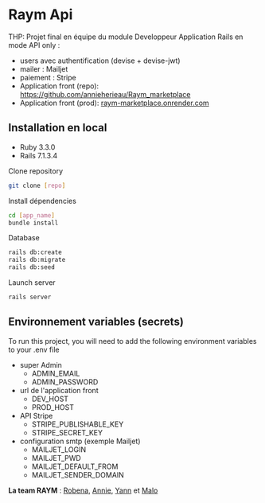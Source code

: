 # Raym Api
THP: Projet final en équipe du module Developpeur
Application Rails en mode API only :
- users avec authentification (devise + devise-jwt)
- mailer : Mailjet
- paiement : Stripe
- Application front (repo): https://github.com/annieherieau/Raym_marketplace
- Application front (prod): [raym-marketplace.onrender.com](https://raym-marketplace.onrender.com/)

## Installation en local
- Ruby 3.3.0
- Rails 7.1.3.4

Clone repository

```bash
git clone [repo]
```

Install dépendencies

```bash
cd [app_name]
bundle install
```

Database

```bash
rails db:create
rails db:migrate
rails db:seed
```

Launch server

```bash
rails server
```
## Environnement variables (secrets)
To run this project, you will need to add the following environment variables to your .env file
- super Admin
  - ADMIN_EMAIL
  - ADMIN_PASSWORD
- url de l'application front
  - DEV_HOST
  - PROD_HOST
- API Stripe
  - STRIPE_PUBLISHABLE_KEY
  - STRIPE_SECRET_KEY
- configuration smtp (exemple Mailjet)
  - MAILJET_LOGIN
  - MAILJET_PWD
  - MAILJET_DEFAULT_FROM
  - MAILJET_SENDER_DOMAIN

**La team RAYM** : [Robena](https://github.com/Robe-Ras), [Annie](https://github.com/annieherieau), [Yann](https://github.com/YannRZG) et [Malo](https://github.com/Korblen)